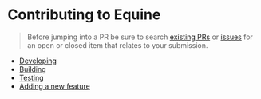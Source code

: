 # Contributing to Equine

> Before jumping into a PR be sure to search [existing PRs](https://github.com/devjiwonchoi/equine/pulls) or [issues](https://github.com/devjiwonchoi/equine/issues) for an open or closed item that relates to your submission.

- [Developing](./contributing/developing.md)
- [Building](./contributing/building.md)
- [Testing](./contributing/testing.md)
- [Adding a new feature](./contributing/adding-new-feature.md)
